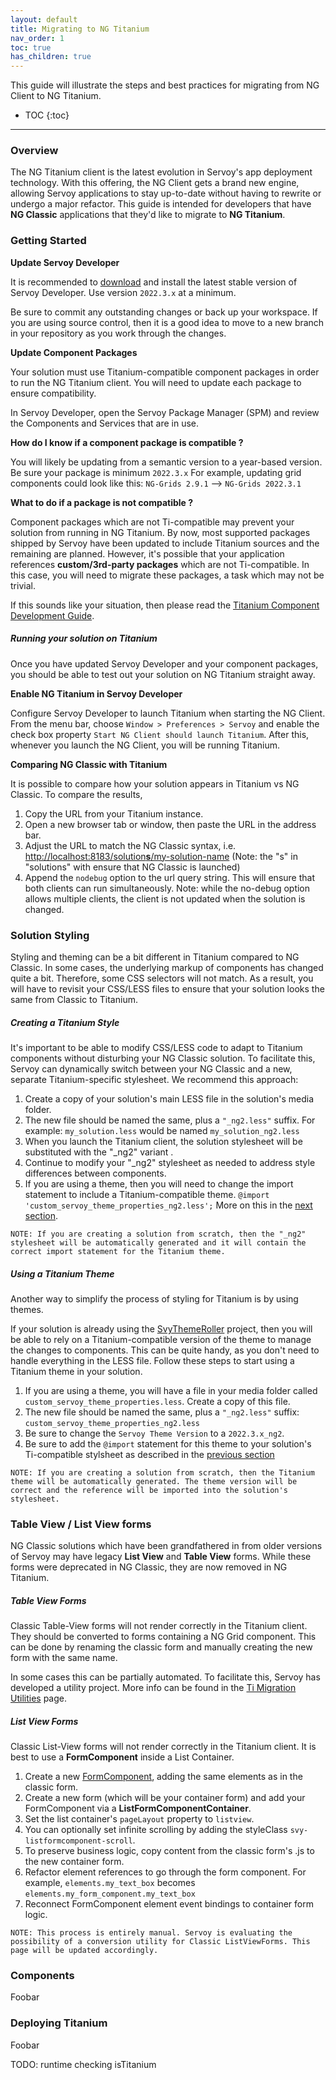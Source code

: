 ```yaml
---
layout: default
title: Migrating to NG Titanium
nav_order: 1
toc: true
has_children: true
---
```


This guide will illustrate the steps and best practices for migrating from NG Client to NG Titanium.
* TOC
{:toc}
------



### Overview

The NG Titanium client is the latest evolution in Servoy's app deployment technology. With this offering, the NG Client gets a brand new engine, allowing Servoy applications to stay up-to-date without having to rewrite or undergo a major refactor. This guide is intended for developers that have **NG Classic** applications that they'd like to migrate to **NG Titanium**.

### Getting Started

**Update Servoy Developer**

It is recommended to [download](https://servoy.com/download) and install the latest stable version of Servoy Developer. Use version `2022.3.x` at a minimum.

Be sure to commit any outstanding changes or back up your workspace. If you are using source control, then it is a good idea to move to a new branch in your repository as you work through the changes.

**Update Component Packages**

Your solution must use Titanium-compatible component packages in order to run the NG Titanium client. You will need to update each package to ensure compatibility.

In Servoy Developer, open the Servoy Package Manager (SPM) and review the Components and Services that are in use. 

**How do I know if a component package is compatible ?**

You will likely be updating from a semantic version to a year-based version. Be sure your package is minimum `2022.3.x`
For example, updating grid components could look like this:  `NG-Grids 2.9.1`  -->  `NG-Grids 2022.3.1`

**What to do if a package is not compatible ?**

Component packages which are not Ti-compatible may prevent your solution from running in NG Titanium. By now, most supported packages shipped by Servoy have been updated to include Titanium sources and the remaining are planned.  However, it's possible that your application references **custom/3rd-party packages** which are not Ti-compatible. In this case, you will need to migrate these packages, a task which may not be trivial. 

If this sounds like your situation, then please read the [Titanium Component Development Guide](https://servoy.github.io/servoy-doc/ng-titanium-component-development-guide.html). 

##### Running your solution on Titanium

Once you have updated Servoy Developer and your component packages, you should be able to test out your solution on NG Titanium straight away.

**Enable NG Titanium in Servoy Developer**

Configure Servoy Developer to launch Titanium when starting the NG Client. From the menu bar, choose `Window > Preferences > Servoy` and enable the check box property `Start NG Client should launch Titanium`. After this, whenever you launch the NG Client, you will be running Titanium.

**Comparing NG Classic with Titanium**

It is possible to compare how your solution appears in Titanium vs NG Classic. To compare the results,

1. Copy the URL from your Titanium instance. 
2. Open a new browser tab or window, then paste the URL in the address bar.
3. Adjust the URL to match the NG Classic syntax, i.e. [http://localhost:8183/solution**s**/my-solution-name](http://localhost:8183/solutions/my-solution-name) 
   (Note: the "s" in "solutions" with ensure that NG Classic is launched)
4. Append the `nodebug` option to the url query string. This will ensure that both clients can run simultaneously.
   Note: while the no-debug option allows multiple clients, the client is not updated when the solution is changed.

### Solution Styling

Styling and theming can be a bit different in Titanium compared to NG Classic. In some cases, the underlying markup of components has changed quite a bit. Therefore, some CSS selectors will not match. As a result, you will have to revisit your CSS/LESS files to ensure that your solution looks the same from Classic to Titanium.

##### Creating a Titanium Style

It's important to be able to modify CSS/LESS code to adapt to Titanium components without disturbing your NG Classic solution. To facilitate this, Servoy can dynamically switch between your NG Classic and a new, separate Titanium-specific stylesheet. We recommend this approach:

1. Create a copy of your solution's main LESS file in the solution's media folder.
2. The new file should be named the same, plus a `"_ng2.less"` suffix.
   For example: `my_solution.less` would be named `my_solution_ng2.less`
3. When you launch the Titanium client, the solution stylesheet will be substituted with the "_ng2" variant .
4. Continue to modify your "_ng2" stylesheet as needed to address style differences between components.
5. If you are using a theme, then you will need to change the import statement to include a Titanium-compatible theme.
   `@import 'custom_servoy_theme_properties_ng2.less';` More on this in the [next section](#using-a-titanium-theme).

```
NOTE: If you are creating a solution from scratch, then the "_ng2" stylesheet will be automatically generated and it will contain the correct import statement for the Titanium theme.
```



##### Using a Titanium Theme

Another way to simplify the process of styling for Titanium is by using themes.

If your solution is already using the [SvyThemeRoller](https://github.com/Servoy/svyThemeRoller/wiki) project, then you will be able to rely on a Titanium-compatible version of the theme to manage the changes to components. This can be quite handy, as you don't need to handle everything in the LESS file. Follow these steps to start using a Titanium theme in your solution.

1. If you are using a theme, you will have a file in your media folder called `custom_servoy_theme_properties.less`. Create a copy of this file.
2. The new file should be named the same, plus a `"_ng2.less"` suffix: `custom_servoy_theme_properties_ng2.less`
3. Be sure to change the `Servoy Theme Version` to a `2022.3.x_ng2`.
4. Be sure to add the `@import` statement for this theme to your solution's Ti-compatible stylsheet as described in the [previous section](#creating-a-titanium-style)

```
NOTE: If you are creating a solution from scratch, then the Titanium theme will be automatically generated. The theme version will be correct and the reference will be imported into the solution's stylesheet.
```



### Table View / List View forms

NG Classic solutions which have been grandfathered in from older versions of Servoy may have legacy **List View** and **Table View** forms. While these forms were deprecated in NG Classic, they are now removed in NG Titanium.

##### Table View Forms

Classic Table-View forms will not render correctly in the Titanium client. They should be converted to forms containing a NG Grid component. This can be done by renaming the classic form and manually creating the new form with the same name.

In some cases this can be partially automated. To facilitate this, Servoy has developed a utility project. More info can be found in the [Ti Migration Utilities](https://servoy.github.io/servoy-doc/ng-titanium-migration-utilities.html) page.

##### List View Forms

Classic List-View forms will not render correctly in the Titanium client. It is best to use a **FormComponent** inside a List Container.

1. Create a new [FormComponent](https://wiki.servoy.com/display/DOCS/Form+Component), adding the same elements as in the classic form. 
2. Create a new form (which will be your container form) and add your FormComponent via a **ListFormComponentContainer**.
3. Set the list container's `pageLayout` property to `listview`.
4. You can optionally set infinite scrolling by adding the styleClass `svy-listformcomponent-scroll`.
5. To preserve business logic, copy content from the classic form's .js to the new container form.
6. Refactor element references to go through the form component. For example, `elements.my_text_box` becomes `elements.my_form_component.my_text_box`
7. Reconnect FormComponent element event bindings to container form logic.

```
NOTE: This process is entirely manual. Servoy is evaluating the possibility of a conversion utility for Classic ListViewForms. This page will be updated accordingly.
```



### Components

Foobar

### Deploying Titanium

Foobar

TODO: runtime checking isTitanium